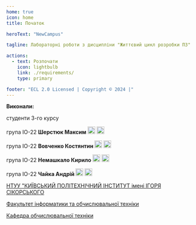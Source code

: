```yaml
---
home: true
icon: home
title: Початок

heroText: "NewCampus"

tagline: Лабораторні роботи з дисципліни "Життєвий цикл розробки ПЗ"

actions:
  - text: Розпочати
    icon: lightbulb
    link: ./requirements/
    type: primary

footer: "ECL 2.0 Licensed | Copyright © 2024 |"
---
```


**Виконали:**

студенти 3-го курсу

група ІО-22 <b>Шерстюк Максим </b>
<a href="https://t.me/Maxsooooon"><img height="20" src="https://ziadoua.github.io/m3-Markdown-Badges/badges/Telegram/telegram2.svg"/></a>
<a href="mailto:sherstukmax2005@gmail.com"><img height="20" src="https://ziadoua.github.io/m3-Markdown-Badges/badges/Mail/mail3.svg"/></a>

група ІО-22 <b>Вовченко Костянтин </b>
<a href="https://t.me/engdan0"><img height="20" src="https://ziadoua.github.io/m3-Markdown-Badges/badges/Telegram/telegram2.svg"/></a>
<a href="mailto:kosyuraip@gmail.com"><img height="20" src="https://ziadoua.github.io/m3-Markdown-Badges/badges/Mail/mail3.svg"/></a>

група ІО-22 <b>Немашкало Кирило </b>
<a href="https://t.me/animeshka2007"><img height="20" src="https://ziadoua.github.io/m3-Markdown-Badges/badges/Telegram/telegram2.svg"/></a>
<a href="mailto:k.nemashkalo153@gmail.com"><img height="20" src="https://ziadoua.github.io/m3-Markdown-Badges/badges/Mail/mail3.svg"/></a>

група ІО-22 <b>Чайка Андрій </b>
<a href="https://t.me/andriichaika13"><img height="20" src="https://ziadoua.github.io/m3-Markdown-Badges/badges/Telegram/telegram2.svg"/></a>
<a href="mailto:andrewchaika13@gmail.com"><img height="20" src="https://ziadoua.github.io/m3-Markdown-Badges/badges/Mail/mail3.svg"/></a>

[НТУУ "КИЇВСЬКИЙ ПОЛІТЕХНІЧНИЙ ІНСТИТУТ імені ІГОРЯ СІКОРСЬКОГО](https://kpi.ua/)

[Факультет інформатики та обчислювальної техніки](https://fiot.kpi.ua/)

[Кафедра обчислювальної техніки](https://comsys.kpi.ua/)
